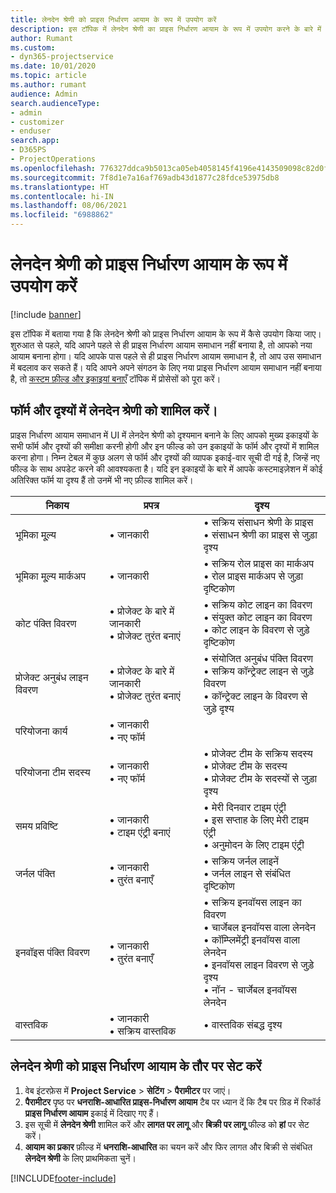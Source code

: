 ```yaml
---
title: लेनदेन श्रेणी को प्राइस निर्धारण आयाम के रूप में उपयोग करें
description: इस टॉपिक में लेनदेन श्रेणी का प्राइस निर्धारण आयाम के रूप में उपयोग करने के बारे में जानकारी प्रदान दी गई है।
author: Rumant
ms.custom:
- dyn365-projectservice
ms.date: 10/01/2020
ms.topic: article
ms.author: rumant
audience: Admin
search.audienceType:
- admin
- customizer
- enduser
search.app:
- D365PS
- ProjectOperations
ms.openlocfilehash: 776327ddca9b5013ca05eb4058145f4196e4143509098c82d0f452bc9709b673
ms.sourcegitcommit: 7f8d1e7a16af769adb43d1877c28fdce53975db8
ms.translationtype: HT
ms.contentlocale: hi-IN
ms.lasthandoff: 08/06/2021
ms.locfileid: "6988862"
---
```

# <a name="use-transaction-category-as-a-pricing-dimension"></a>लेनदेन श्रेणी को प्राइस निर्धारण आयाम के रूप में उपयोग करें

[!include [banner](../includes/psa-now-project-operations.md)]

इस टॉपिक में बताया गया है कि लेनदेन श्रेणी को प्राइस निर्धारण आयाम के रूप में कैसे उपयोग किया जाए। शुरुआत से पहले, यदि आपने पहले से ही प्राइस निर्धारण आयाम समाधान नहीं बनाया है, तो आपको नया आयाम बनाना होगा। यदि आपके पास पहले से ही प्राइस निर्धारण आयाम समाधान है, तो आप उस समाधान में बदलाव कर सकते हैं। यदि आपने अपने संगठन के लिए नया प्राइस निर्धारण आयाम समाधान नहीं बनाया है, तो [कस्टम फ़ील्ड और इकाइयां बनाएँ](create-custom-fields-entities.md) टॉपिक में प्रोसेसों को पूरा करें।

## <a name="add-transaction-category-to-forms-and-views"></a>फॉर्म और दृश्यों में लेनदेन श्रेणी को शामिल करें।
प्राइस निर्धारण आयाम समाधान में UI में लेनदेन श्रेणी को दृश्यमान बनाने के लिए आपको मुख्य इकाइयों के सभी फॉर्म और दृश्यों की समीक्षा करनी होगी और इन फील्ड को उन इकाइयों के फॉर्म और दृश्यों में शामिल करना होगा।
निम्न टेबल में कुछ अलग से फॉर्म और दृश्यों की व्यापक इकाई-वार सूची दी गई है, जिन्हें नए फील्ड के साथ अपडेट करने की आवश्यकता है। यदि इन इकाइयों के बारे में आपके कस्टमाइज़ेशन में कोई अतिरिक्त फॉर्म या दृश्य हैं तो उनमें भी नए फ़ील्ड शामिल करें।

|  निकाय        | प्रपत्र     |दृश्य        |
| ------------------------------|---------------------------------|----------------------------------|
|  भूमिका मू्ल्य|• जानकारी |• सक्रिय संसाधन श्रेणी के प्राइस<br> • संसाधन श्रेणी का प्राइस से जुड़ा दृश्य|
|  भूमिका मू्ल्य मार्कअप|• जानकारी|• सक्रिय रोल प्राइस का मार्कअप<br>• रोल प्राइस मार्कअप से जुड़ा दृष्टिकोण|
|  कोट पंक्ति विवरण|• प्रोजेक्ट के बारे में जानकारी<br>• प्रोजेक्ट तुरंत बनाएं|• सक्रिय कोट लाइन का विवरण<br>• संयुक्त कोट लाइन का विवरण<br>• कोट लाइन के विवरण से जुड़े दृष्टिकोण|
|  प्रोजेक्ट अनुबंध लाइन विवरण|• प्रोजेक्ट के बारे में जानकारी<br>• प्रोजेक्ट तुरंत बनाएं|• संयोजित अनुबंध पंक्ति विवरण<br>• सक्रिय कॉन्ट्रेक्ट लाइन से जुड़े विवरण<br>• कॉन्ट्रेक्ट लाइन के विवरण से जुड़े दृश्य|
|  परियोजना कार्य|• जानकारी<br>• नए फॉर्म||
|  परियोजना टीम सदस्य|• जानकारी<br>• नए फॉर्म|• प्रोजेक्ट टीम के सक्रिय सदस्य<br>• प्रोजेक्ट टीम के सदस्य<br>• प्रोजेक्ट टीम के सदस्यों से जुड़ा दृश्य|
|  समय प्रविष्टि|• जानकारी<br>• टाइम एंट्री बनाएं|• मेरी दिनवार टाइम एंट्री<br>• इस सप्ताह के लिए मेरी टाइम एंट्री<br>• अनुमोदन के लिए टाइम एंट्री|
|  जर्नल पंक्ति|• जानकारी<br>• तुरंत बनाएँ|• सक्रिय जर्नल लाइनें<br>• जर्नल लाइन से संबंधित दृष्टिकोण|
|  इनवॉइस पंक्ति विवरण|• जानकारी<br>• तुरंत बनाएँ|• सक्रिय इनवॉयस लाइन का विवरण<br>• चार्जेबल इनवॉयस वाला लेनदेन<br>• कॉम्प्लिमेंट्री इनवॉयस वाला लेनदेन<br>• इनवॉयस लाइन विवरण से जुड़े दृश्य<br>• नॉन - चार्जेबल इनवॉयस लेनदेन|
|  वास्तविक|• जानकारी<br>• सक्रिय वास्तविक|• वास्तविक संबद्ध दृश्य|

## <a name="set-up-transaction-category-as-a-pricing-dimension"></a>लेनदेन श्रेणी को प्राइस निर्धारण आयाम के तौर पर सेट करें

1. वेब इंटरफ़ेस में **Project Service** > **सेटिंग** > **पैरामीटर** पर जाएं। 
2. **पैरामीटर** पृष्ठ पर **धनराशि-आधारित प्राइस-निर्धारण आयाम** टैब पर ध्यान दें कि टैब पर ग्रिड में रिकॉर्ड **प्राइस निर्धारण आयाम** इकाई में दिखाए गए हैं।
3. इस सूची में **लेनदेन श्रेणी** शामिल करें और **लागत पर लागू** और **बिक्री पर लागू** फील्ड को **हां** पर सेट करें।
4. **आयाम का प्रकार** फ़ील्ड में **धनराशि-आधारित** का चयन करें और फिर लागत और बिक्री से संबंधित **लेनदेन श्रेणी** के लिए प्राथमिकता चुनें।


[!INCLUDE[footer-include](../includes/footer-banner.md)]